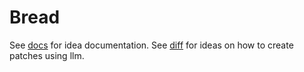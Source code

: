 # Bread

See [docs](docs/) for idea documentation.
See [diff](src/diff/docs/) for ideas on how to create patches using llm.